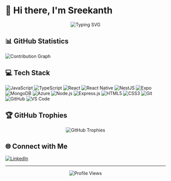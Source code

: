 # 👋 Hi there, I'm Sreekanth

<div align="center">
  <img src="https://readme-typing-svg.demolab.com?font=Fira+Code&weight=600&size=28&duration=4000&pause=1000&color=FFFFFF&center=true&vCenter=true&random=false&width=435&lines=Full+Stack+Developer;Software+Engineer;Tech+Enthusiast" alt="Typing SVG" />
</div>

## 📊 GitHub Statistics

<img src="https://github-readme-activity-graph.vercel.app/graph?username=sreekanth666&theme=react-dark" alt="Contribution Graph" />

## 💻 Tech Stack

![JavaScript](https://img.shields.io/badge/-JavaScript-F7DF1E?style=flat-square&logo=javascript&logoColor=black)
![TypeScript](https://img.shields.io/badge/-TypeScript-3178C6?style=flat-square&logo=typescript&logoColor=white)
![React](https://img.shields.io/badge/-React-61DAFB?style=flat-square&logo=react&logoColor=black)
![React Native](https://img.shields.io/badge/-React%20Native-61DAFB?style=flat-square&logo=react&logoColor=black)
![NestJS](https://img.shields.io/badge/-NestJS-E0234E?style=flat-square&logo=nestjs&logoColor=white)
![Expo](https://img.shields.io/badge/-Expo-000020?style=flat-square&logo=expo&logoColor=white)
![MongoDB](https://img.shields.io/badge/-MongoDB-47A248?style=flat-square&logo=mongodb&logoColor=white)
![Azure](https://img.shields.io/badge/-Azure-0078D4?style=flat-square&logo=microsoftazure&logoColor=white)
![Node.js](https://img.shields.io/badge/-Node.js-339933?style=flat-square&logo=node.js&logoColor=white)
![Express.js](https://img.shields.io/badge/-Express.js-000000?style=flat-square&logo=express&logoColor=white)
![HTML5](https://img.shields.io/badge/-HTML5-E34F26?style=flat-square&logo=html5&logoColor=white)
![CSS3](https://img.shields.io/badge/-CSS3-1572B6?style=flat-square&logo=css3&logoColor=white)
![Git](https://img.shields.io/badge/-Git-F05032?style=flat-square&logo=git&logoColor=white)
![GitHub](https://img.shields.io/badge/-GitHub-181717?style=flat-square&logo=github&logoColor=white)
![VS Code](https://img.shields.io/badge/-VS%20Code-007ACC?style=flat-square&logo=visual-studio-code&logoColor=white)

## 🏆 GitHub Trophies
<div align="center">
  <img src="https://github-profile-trophy.vercel.app/?username=sreekanth666&theme=radical&margin-w=15" alt="GitHub Trophies" />
</div>

## 🌐 Connect with Me
[![LinkedIn](https://img.shields.io/badge/-LinkedIn-0A66C2?style=flat-square&logo=linkedin&logoColor=white)](https://www.linkedin.com/in/sreekanthk23/)

---
<div align="center">
  <img src="https://komarev.com/ghpvc/?username=sreekanth666&style=flat-square&color=blueviolet" alt="Profile Views" />
</div>
